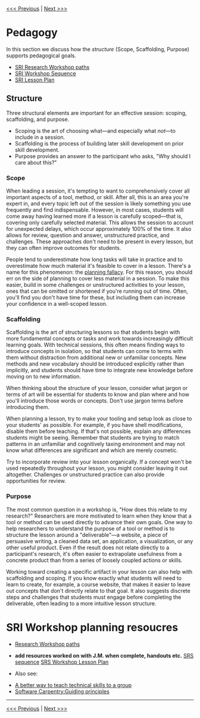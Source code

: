 
[<<< Previous](https://github.com/SouthernMethodistUniversity/styleguide) | [Next >>>](style_guide.md)   


# Pedagogy

In this section we discuss how the *structure* (Scope, Scaffolding, Purpose) supports pedagogical goals. 

- [SRI Research Workshop paths](https://smu.box.com/s/h33v2zirqovrt4e3d47qiij110qqlm48)
- [SRI Workshop Sequence](https://smu.box.com/s/hvfhxuprjf57of5a1kbr9znwapisdrq6)
- [SRI Lesson Plan](https://smu.box.com/s/h33v2zirqovrt4e3d47qiij110qqlm48)

## Structure

Three structural elements are important for an effective session: scoping, scaffolding, and purpose. 
* Scoping is the art of choosing what—and especially what *not*—to include in a session.
* Scaffolding is the process of building later skill development on prior skill development. 
* Purpose provides an answer to the participant who asks, "Why should I care about this?"

### Scope

When leading a session, it's tempting to want to comprehensively cover all important aspects of a tool, method, or skill. After all, this is an area you're expert in, and every topic left out of the session is likely something you use frequently and find indispensable. However, in most cases, students will come away having learned more if a lesson is carefully scoped—that is, covering only carefully selected material. This allows the session to account for unexpected delays, which occur approximately 100% of the time. It also allows for review, question and answer, unstructured practice, and challenges. These approaches don't need to be present in every lesson, but they can often improve outcomes for students.

People tend to underestimate how long tasks will take in practice and to overestimate how much material it's feasible to cover in a lesson. There's a name for this phenomenon: the [planning fallacy](https://en.wikipedia.org/wiki/Planning_fallacy). For this reason, you should err on the side of planning to cover less material in a session. To make this easier, build in some challenges or unstructured activities to your lesson, ones that can be omitted or shortened if you're running out of time. Often, you'll find you don't have time for these, but including them can increase your confidence in a well-scoped lesson.

### Scaffolding

Scaffolding is the art of structuring lessons so that students begin with more fundamental concepts or tasks and work towards increasingly difficult learning goals. With technical sessions, this often means finding ways to introduce concepts in isolation, so that students can come to terms with them without distraction from additional new or unfamiliar concepts. New methods and new vocabulary should be introduced explicitly rather than implicitly, and students should have time to integrate new knowledge before moving on to new information.

When thinking about the structure of your lesson, consider what jargon or terms of art will be essential for students to know and plan where and how you'll introduce those words or concepts. Don't use jargon terms before introducing them.

When planning a lesson, try to make your tooling and setup look as close to your students' as possible. For example, if you have shell modifications, disable them before teaching. If that's not possible, explain any differences students might be seeing. Remember that students are trying to match patterns in an unfamiliar and cognitively taxing environment and may not know what differences are significant and which are merely cosmetic.

Try to incorporate review into your lesson organically. If a concept won't be used repeatedly throughout your lesson, you might consider leaving it out altogether. Challenges or unstructured practice can also provide opportunities for review.

### Purpose

The most common question in a workshop is, "How does this relate to my research?" Researchers are more motivated to learn when they know that a tool or method can be used directly to advance their own goals. One way to help researchers to understand the purpose of a tool or method is to structure the lesson around a "deliverable"—a website, a piece of persuasive writing, a cleaned data set, an application, a visualization, or any other useful product. Even if the result does not relate directly to a participant's research, it's often easier to extrapolate usefulness from a concrete product than from a series of loosely coupled actions or skills.

Working toward creating a specific artifact in your lesson can also help with scaffolding and scoping. If you know exactly what students will need to learn to create, for example, a course website, that makes it easier to leave out concepts that don't directly relate to that goal. It also suggests discrete steps and challenges that students must engage before completing the deliverable, often leading to a more intuitive lesson structure.

# SRI Workshop planning resoucres
* [Research Workshop paths](https://smu.box.com/s/4uwiueal0b9gnaqizncn7kbpwnxgf9dx)
* **add resources worked on with J.M. when complete, handouts etc.**
[SRS sequence](https://smu.box.com/s/5p73vwyygaai6n4lw4ci2b5g1lsuwal0)
[SRS Workshop Lesson Plan](https://smu.box.com/s/5p73vwyygaai6n4lw4ci2b5g1lsuwal0)


* Also see: 
- [A better way to teach technical skills to a group](https://miriamposner.com/blog/a-better-way-to-teach-technical-skills-to-a-group/)
- [Software Carpentry:Guiding principles](https://carpentries.github.io/curriculum-development/guiding-principles.html)



__________ 

[<<< Previous](https://github.com/SouthernMethodistUniversity/styleguide) | [Next >>>](style_guide.md)   
